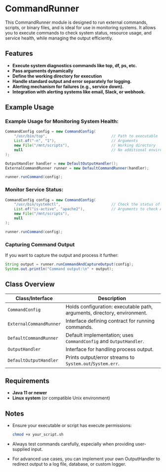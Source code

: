 # CommandRunner

This CommandRunner module is designed to run external commands, scripts, or binary files, and is ideal for use in monitoring systems. It allows you to execute commands to check system status, resource usage, and service health, while managing the output efficiently.




## Features

- **Execute system diagnostics commands like top, df, ps, etc.**
- **Pass arguments dynamically**
- **Define the working directory for execution**
- **Handle standard output and error separately for logging.**
- **Alerting mechanism for failures (e.g., service down).**
- **Integration with alerting systems like email, Slack, or webhook.**




## Example Usage

### Example Usage for Monitoring System Health:

```java
CommandConfig config = new CommandConfig(
    "/usr/bin/top",                             // Path to executable
    List.of("-n", "1"),                         // Arguments
    new File("/mnt/scripts"),                   // Working directory
    null                                        // No additional environment variables
);

OutputHandler handler = new DefaultOutputHandler();
ExternalCommandRunner runner = new DefaultCommandRunner(handler);

runner.runCommand(config);
```



### Monitor Service Status:
```java
CommandConfig config = new CommandConfig(
    "/usr/bin/systemctl",                       // Check the status of a service
    List.of("is-active", "apache2"),            // Arguments to check Apache status
    new File("/mnt/scripts"),
    null
);

runner.runCommand(config);
```




### Capturing Command Output

If you want to capture the output and process it further:

```java
String output = runner.runCommandAndCaptureOutput(config);
System.out.println("Command output:\n" + output);
```




## Class Overview

| Class/Interface           | Description                                                              |
|-------------------------- |--------------------------------------------------------------------------|
| `CommandConfig`           | Holds configuration: executable path, arguments, directory, environment. |
| `ExternalCommandRunner`   | Interface defining contract for running commands.                        |
| `DefaultCommandRunner`    | Default implementation; uses `CommandConfig` and `OutputHandler`.        |
| `OutputHandler`           | Interface for handling process output.                                   |
| `DefaultOutputHandler`    | Prints output/error streams to `System.out`/`System.err`.                |




## Requirements

- **Java 11 or newer**
- **Linux system** (or compatible Unix environment)




## Notes

- Ensure your executable or script has execute permissions:
  ```bash
  chmod +x your_script.sh
  ```
- Always test commands carefully, especially when providing user-supplied input.

- For advanced use cases, you can implement your own OutputHandler to redirect output to a log file, database, or custom logger.



